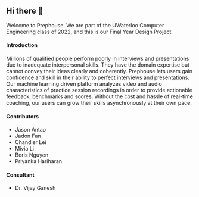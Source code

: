 ## Hi there 👋

Welcome to Prephouse. We are part of the UWaterloo Computer Engineering class of 2022, and this is our Final Year Design Project.

#### Introduction

Millions of qualified people perform poorly in interviews and presentations due to inadequate interpersonal skills. They have the domain expertise but cannot convey their ideas clearly and coherently. Prephouse lets users gain confidence and skill in their ability to perfect interviews and presentations. Our machine learning driven platform analyzes video and audio characteristics of practice session recordings in order to provide actionable feedback, benchmarks and scores. Without the cost and hassle of real-time coaching, our users can grow their skills asynchronously at their own pace. 

#### Contributors

- Jason Antao
- Jadon Fan
- Chandler Lei
- Mivia Li
- Boris Nguyen
- Priyanka Hariharan

#### Consultant

- Dr. Vijay Ganesh
